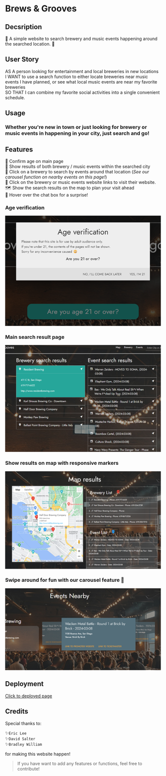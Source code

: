 # Brews & Grooves

## Decsription

🍺 A simple website to search brewery and music events happening around the searched location. 🎸



## User Story

AS A person looking for entertainment and local breweries in new locations <br>
I WANT to use a search function to either locate breweries near music events I have planned, or see what local music events are near my favorite breweries <br>
SO THAT I can combine my favorite social activities into a single convenient schedule.

## Usage

###  Whether you're new in town or just looking for brewery or music events in happening in your city, just search and go!

## Features

🚫 Confirm age on main page <br>
📍 Show results of both brewery / music events within the searched city <br>
🎠 Click on a brewery to search by events around that location (_See our carousel function on nearby events on this page!_) <br>
🔗 Click on the brewery or music events website links to visit their website. <br>
🗺️ Show the search results on the map to plan your visit ahead <br>
🦭 Hover over the chat box for a surprise! <br>



### Age verification
![Screenshot of age verification modal](./assets/images/screenshot-ageverification.png)

### Main search result page
![Screenshot of main search results in list that is collapsible](./assets/images/screenshot-mainsearchresult.png)

### Show results on map with responsive markers
![Screenshot of search results shown on map](./assets/images/screenshot-searchresultsonmap.png)

### Swipe around for fun with our carousel feature 🎠
![Screenshot of carousel function](./assets/images/screenshot-carouselfunction.png)
    

## Deployment

[Click to deployed page](https://brad-wall01.github.io/Brews-Grooves/)


## Credits

Special thanks to:

✨`Eric Lee` <br>
✨`David Salter` <br>
✨`Bradley William` <br>

for making this website happen!

> If you have want to add any features or functions, feel free to contribute!

